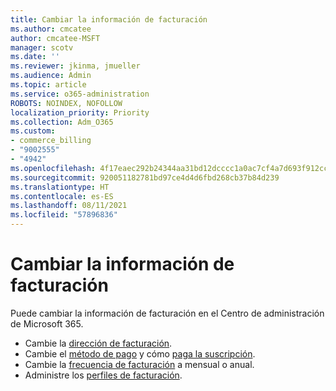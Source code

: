 ```yaml
---
title: Cambiar la información de facturación
ms.author: cmcatee
author: cmcatee-MSFT
manager: scotv
ms.date: ''
ms.reviewer: jkinma, jmueller
ms.audience: Admin
ms.topic: article
ms.service: o365-administration
ROBOTS: NOINDEX, NOFOLLOW
localization_priority: Priority
ms.collection: Adm_O365
ms.custom:
- commerce_billing
- "9002555"
- "4942"
ms.openlocfilehash: 4f17eaec292b24344aa31bd12dcccc1a0ac7cf4a7d693f912ccfc03ac316db47
ms.sourcegitcommit: 920051182781bd97ce4d4d6fbd268cb37b84d239
ms.translationtype: HT
ms.contentlocale: es-ES
ms.lasthandoff: 08/11/2021
ms.locfileid: "57896836"
---
```

# <a name="change-billing-information"></a>Cambiar la información de facturación

Puede cambiar la información de facturación en el Centro de administración de Microsoft 365. 

- Cambie la [dirección de facturación](https://docs.microsoft.com/microsoft-365/commerce/billing-and-payments/change-your-billing-addresses).
- Cambie el [método de pago](https://docs.microsoft.com/microsoft-365/commerce/billing-and-payments/manage-payment-methods) y cómo [paga la suscripción](https://docs.microsoft.com/microsoft-365/commerce/billing-and-payments/pay-for-your-subscription).
- Cambie la [frecuencia de facturación](https://docs.microsoft.com/microsoft-365/commerce/billing-and-payments/change-payment-frequency) a mensual o anual.
- Administre los [perfiles de facturación](https://docs.microsoft.com/microsoft-365/commerce/billing-and-payments/manage-billing-profiles).
